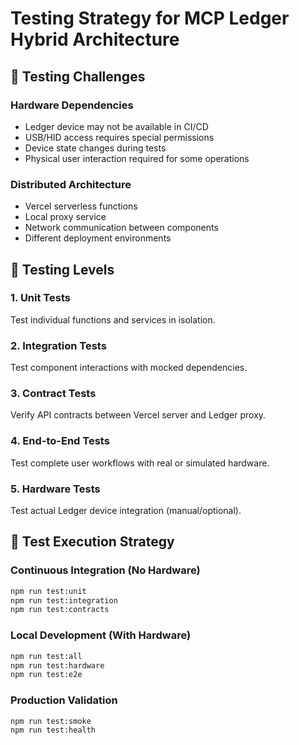 # Testing Strategy for MCP Ledger Hybrid Architecture

## 🎯 Testing Challenges

### Hardware Dependencies
- Ledger device may not be available in CI/CD
- USB/HID access requires special permissions
- Device state changes during tests
- Physical user interaction required for some operations

### Distributed Architecture  
- Vercel serverless functions
- Local proxy service
- Network communication between components
- Different deployment environments

## 🧪 Testing Levels

### 1. Unit Tests
Test individual functions and services in isolation.

### 2. Integration Tests
Test component interactions with mocked dependencies.

### 3. Contract Tests
Verify API contracts between Vercel server and Ledger proxy.

### 4. End-to-End Tests
Test complete user workflows with real or simulated hardware.

### 5. Hardware Tests
Test actual Ledger device integration (manual/optional).

## 🚀 Test Execution Strategy

### Continuous Integration (No Hardware)
```bash
npm run test:unit
npm run test:integration  
npm run test:contracts
```

### Local Development (With Hardware)
```bash
npm run test:all
npm run test:hardware
npm run test:e2e
```

### Production Validation
```bash  
npm run test:smoke
npm run test:health
```